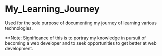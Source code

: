 # My_Learning_Journey
Used for the sole purpose of documenting my journey of learning various technologies.


**Note: Significance of this is to portray my knowledge in pursuit of becoming a web developer and to seek opportunities to get better at web development. 
